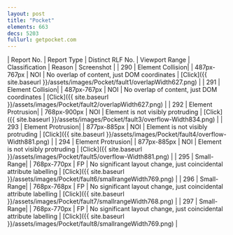 ```yaml
---
layout: post
title: "Pocket"
elements: 663
decs: 5203
fullurl: getpocket.com
---
```

| Report No. | Report Type | Distinct RLF No. | Viewport Range | Classification | Reason | Screenshot |
| 290 | Element Collision| | 487px-767px | NOI | No overlap of content, just DOM coordinates | [Click]({{ site.baseurl }}/assets/images/Pocket/fault1/overlapWidth627.png) |
| 291 | Element Collision| | 487px-767px | NOI | No overlap of content, just DOM coordinates | [Click]({{ site.baseurl }}/assets/images/Pocket/fault2/overlapWidth627.png) |
| 292 | Element Protrusion| | 768px-900px | NOI | Element is not visibly protruding | [Click]({{ site.baseurl }}/assets/images/Pocket/fault3/overflow-Width834.png) |
| 293 | Element Protrusion| | 877px-885px | NOI | Element is not visibly protruding | [Click]({{ site.baseurl }}/assets/images/Pocket/fault4/overflow-Width881.png) |
| 294 | Element Protrusion| | 877px-885px | NOI | Element is not visibly protruding | [Click]({{ site.baseurl }}/assets/images/Pocket/fault5/overflow-Width881.png) |
| 295 | Small-Range| | 768px-770px | FP | No significant layout change, just coincidental attribute labelling | [Click]({{ site.baseurl }}/assets/images/Pocket/fault6/smallrangeWidth769.png) |
| 296 | Small-Range| | 768px-768px | FP | No significant layout change, just coincidental attribute labelling | [Click]({{ site.baseurl }}/assets/images/Pocket/fault7/smallrangeWidth768.png) |
| 297 | Small-Range| | 768px-770px | FP | No significant layout change, just coincidental attribute labelling | [Click]({{ site.baseurl }}/assets/images/Pocket/fault8/smallrangeWidth769.png) |
